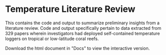 # Temperature Literature Review

This contains the code and output to summarize preliminary insights from a literature review. Code and output specifically pertain to data extracted from 329 papers wherein investigators had deployed self-contained temperature loggers on tropical or low-latitude coral reefs.

Download the html document in "Docs" to view the interactive version.
